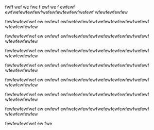 <p>
fwff wef
we
fwe
f
ewf
we
f
ewfewf
ewfwefewfewfewfwefewfewfewfewfwefewf wfewfewfewfew

fewfewfewfwef
ew
ewfewf
ewfwefewfewfewfwefewfewfewfewfwefewf wfewfewfewfew

fewfewfewfwef
ew
ewfewf
ewfwefewfewfewfwefewfewfewfewfwefewf wfewfewfewfew

fewfewfewfwef
ew
ewfewf
ewfwefewfewfewfwefewfewfewfewfwefewf wfewfewfewfew

fewfewfewfwef
ew
ewfewf
ewfwefewfewfewfwefewfewfewfewfwefewf wfewfewfewfew

fewfewfewfwef
ew
ewfewf
ewfwefewfewfewfwefewfewfewfewfwefewf wfewfewfewfew

fewfewfewfwef
ew
ewfewf
ewfwefewfewfewfwefewfewfewfewfwefewf wfewfewfewfew

fewfewfewfwef
ew
ewfewf
ewfwefewfewfewfwefewfewfewfewfwefewf wfewfewfewfew

fewfewfewfwef
ew
fwe
<p>